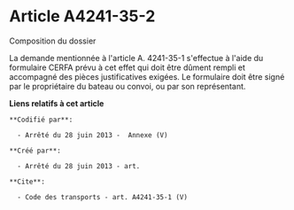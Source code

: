 # Article A4241-35-2

Composition du dossier 

La demande mentionnée à l'article A. 4241-35-1 s'effectue à l'aide du formulaire CERFA prévu à cet effet qui doit être dûment
rempli et accompagné des pièces justificatives exigées. Le formulaire doit être signé par le propriétaire du bateau ou
convoi, ou par son représentant.

**Liens relatifs à cet article**

	**Codifié par**:

	  - Arrêté du 28 juin 2013 -  Annexe (V)

	**Créé par**:

	  - Arrêté du 28 juin 2013 - art.

	**Cite**:

	  - Code des transports - art. A4241-35-1 (V)
